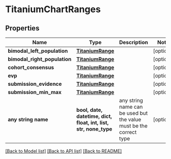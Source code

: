 # TitaniumChartRanges


## Properties
Name | Type | Description | Notes
------------ | ------------- | ------------- | -------------
**bimodal_left_population** | [**TitaniumRange**](TitaniumRange.md) |  | [optional] 
**bimodal_right_population** | [**TitaniumRange**](TitaniumRange.md) |  | [optional] 
**cohort_consensus** | [**TitaniumRange**](TitaniumRange.md) |  | [optional] 
**evp** | [**TitaniumRange**](TitaniumRange.md) |  | [optional] 
**submission_evidence** | [**TitaniumRange**](TitaniumRange.md) |  | [optional] 
**submission_min_max** | [**TitaniumRange**](TitaniumRange.md) |  | [optional] 
**any string name** | **bool, date, datetime, dict, float, int, list, str, none_type** | any string name can be used but the value must be the correct type | [optional]

[[Back to Model list]](../README.md#documentation-for-models) [[Back to API list]](../README.md#documentation-for-api-endpoints) [[Back to README]](../README.md)


